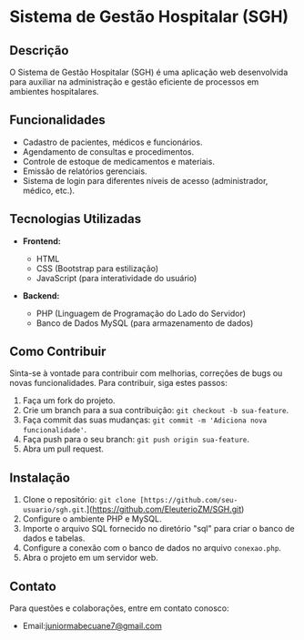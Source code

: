# Sistema de Gestão Hospitalar (SGH)

## Descrição
O Sistema de Gestão Hospitalar (SGH) é uma aplicação web desenvolvida para auxiliar na administração e gestão eficiente de processos em ambientes hospitalares.

## Funcionalidades
- Cadastro de pacientes, médicos e funcionários.
- Agendamento de consultas e procedimentos.
- Controle de estoque de medicamentos e materiais.
- Emissão de relatórios gerenciais.
- Sistema de login para diferentes níveis de acesso (administrador, médico, etc.).

## Tecnologias Utilizadas
- **Frontend:**
  - HTML
  - CSS (Bootstrap para estilização)
  - JavaScript (para interatividade do usuário)

- **Backend:**
  - PHP (Linguagem de Programação do Lado do Servidor)
  - Banco de Dados MySQL (para armazenamento de dados)

## Como Contribuir
Sinta-se à vontade para contribuir com melhorias, correções de bugs ou novas funcionalidades. Para contribuir, siga estes passos:
1. Faça um fork do projeto.
2. Crie um branch para a sua contribuição: `git checkout -b sua-feature`.
3. Faça commit das suas mudanças: `git commit -m 'Adiciona nova funcionalidade'`.
4. Faça push para o seu branch: `git push origin sua-feature`.
5. Abra um pull request.

## Instalação
1. Clone o repositório: `git clone [https://github.com/seu-usuario/sgh.git`.](https://github.com/EleuterioZM/SGH.git)
2. Configure o ambiente PHP e MySQL.
3. Importe o arquivo SQL fornecido no diretório "sql" para criar o banco de dados e tabelas.
4. Configure a conexão com o banco de dados no arquivo `conexao.php`.
5. Abra o projeto em um servidor web.

## Contato
Para questões e colaborações, entre em contato conosco:
- Email:juniormabecuane7@gmail.com



